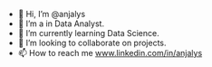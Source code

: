 - 👋 Hi, I’m @anjalys
- 👀 I’m a in Data Analyst.
- 🌱 I’m currently learning Data Science.
- 💞️ I’m looking to collaborate on projects.
- 📫 How to reach me www.linkedin.com/in/anjalys

<!---
anjalys/anjalys is a ✨ special ✨ repository because its `README.md` (this file) appears on your GitHub profile.
You can click the Preview link to take a look at your changes.
--->
